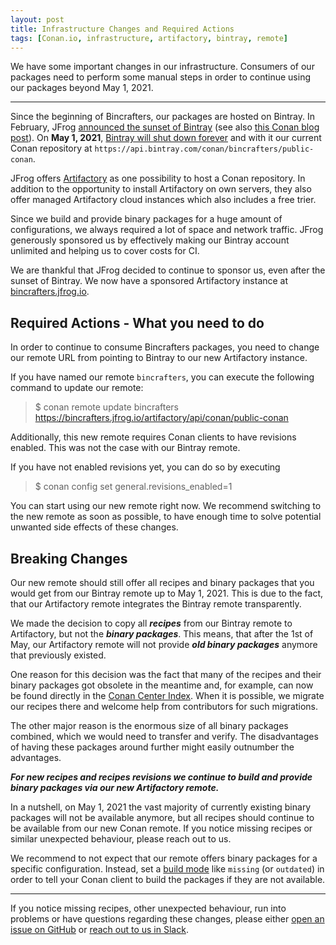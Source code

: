```yaml
---
layout: post
title: Infrastructure Changes and Required Actions
tags: [Conan.io, infrastructure, artifactory, bintray, remote]
---
```


We have some important changes in our infrastructure. Consumers of our packages need to perform some manual steps in order to continue using our packages beyond May 1, 2021.

---

Since the beginning of Bincrafters, our packages are hosted on Bintray. In February, JFrog [announced the sunset of Bintray](https://blog.conan.io/2021/02/05/JFrog-announces-sunset-bintray.html) (see also [this Conan blog post](https://blog.conan.io/2021/02/05/JFrog-announces-sunset-bintray.html)). On **May 1, 2021**, [Bintray will shut down forever](https://blog.conan.io/2021/03/31/Bintray-sunset-timeline.html) and with it our current Conan repository at `https://api.bintray.com/conan/bincrafters/public-conan`.

JFrog offers [Artifactory](https://jfrog.com/artifactory/) as one possibility to host a Conan repository. In addition to the opportunity to install Artifactory on own servers, they also offer managed Artifactory cloud instances which also includes a free trier.

Since we build and provide binary packages for a huge amount of configurations, we always required a lot of space and network traffic. JFrog generously sponsored us by effectively making our Bintray account unlimited and helping us to cover costs for CI.

We are thankful that JFrog decided to continue to sponsor us, even after the sunset of Bintray. We now have a sponsored Artifactory instance at [bincrafters.jfrog.io](https://bincrafters.jfrog.io).


## Required Actions - What you need to do

In order to continue to consume Bincrafters packages, you need to change our remote URL from pointing to Bintray to our new Artifactory instance.

If you have named our remote `bincrafters`, you can execute the following command to update our remote:

> $ conan remote update bincrafters https://bincrafters.jfrog.io/artifactory/api/conan/public-conan


Additionally, this new remote requires Conan clients to have revisions enabled. This was not the case with our Bintray remote.

If you have not enabled revisions yet, you can do so by executing

> $ conan config set general.revisions_enabled=1


You can start using our new remote right now. We recommend switching to the new remote as soon as possible, to have enough time to solve potential unwanted side effects of these changes.


## Breaking Changes

Our new remote should still offer all recipes and binary packages that you would get from our Bintray remote up to May 1, 2021. This is due to the fact, that our Artifactory remote integrates the Bintray remote transparently.

We made the decision to copy all _**recipes**_ from our Bintray remote to Artifactory, but not the _**binary packages**_. This means, that after the 1st of May, our Artifactory remote will not provide _**old binary packages**_ anymore that previously existed.

One reason for this decision was the fact that many of the recipes and their binary packages got obsolete in the meantime and, for example, can now be found directly in the [Conan Center Index](https://github.com/conan-io/conan-center-index). When it is possible, we migrate our recipes there and welcome help from contributors for such migrations.

The other major reason is the enormous size of all binary packages combined, which we would need to transfer and verify. The disadvantages of having these packages around further might easily outnumber the advantages.

_**For new recipes and recipes revisions we continue to build and provide binary packages via our new Artifactory remote.**_

In a nutshell, on May 1, 2021 the vast majority of currently existing binary packages will not be available anymore, but all recipes should continue to be available from our new Conan remote. If you notice missing recipes or similar unexpected behaviour, please reach out to us.

We recommend to not expect that our remote offers binary packages for a specific  configuration. Instead, set a [build mode](https://docs.conan.io/en/latest/mastering/policies.html) like `missing` (or `outdated`) in order to tell your Conan client to build the packages if they are not available.

---

If you notice missing recipes, other unexpected behaviour, run into problems or have questions regarding these changes, please either [open an issue on GitHub](https://github.com/bincrafters/community) or [reach out to us in Slack](https://app.slack.com/client/T21Q22G66/C77T8CBFB).
